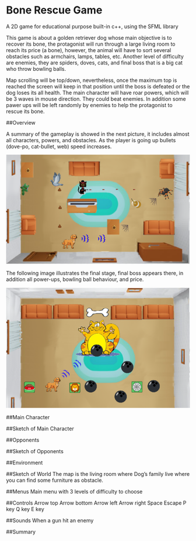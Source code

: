 # Bone Rescue Game
A 2D game for educational purpose built-in c++, using the SFML library

This game is about a golden retriever dog whose main objective is to recover its bone, the protagonist will run through a large living room to reach its price (a bone), however, the animal will have to sort several obstacles such as armchairs, lamps, tables, etc. Another level of difficulty are enemies, they are spiders, doves, cats, and final boss that is a big cat who throw bowling balls. 

Map scrolling will be top/down, nevertheless, once the maximum top is reached the screen will keep in that position until the boss is defeated or the dog loses its all health. The main character will have roar powers, which will be 3 waves in mouse direction. They could beat enemies. In addition some pawer ups will be left randomly by enemies to help the protagonist to rescue its bone.


##Overview

A summary of the gameplay is showed in the next picture, it includes almost all characters, powers, and obstacles. As the player is going up bullets (dove-po, cat-bullet, web) speed increases.  

![alt text](img/normalgame.PNG)

The following image illustrates the final stage, final boss appears there, in addition all power-ups, bowling ball behaviour, and price. 

![alt text](img/final.PNG)

##Main Character

##Sketch of Main Character

##Opponents

##Sketch of Opponents


##Environment

##Sketch of World
The map is the living room where Dog’s family live where you can find some furniture as obstacle. 

##Menus
Main menu with 3 levels of difficulty to choose

##Controls
Arrow top
Arrow bottom
Arrow left
Arrow right
Space
Escape
P key
Q key
E key 

##Sounds
When a gun hit an enemy

##Summary

